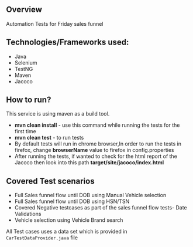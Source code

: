 ## Overview
Automation Tests for Friday sales funnel

## Technologies/Frameworks used:

<ul>
  <li>Java</li>
  <li>Selenium</li>
  <li>TestNG</li>
  <li>Maven</li>
  <li>Jacoco</li>

</ul>

## How to run?
This service is using maven as a build tool.
<ul>
  <li><b>mvn clean install</b> - use this command while running the tests for the first time</li>
  <li><b>mvn clean test</b> - to run tests</li>
  <li>By default tests will run in chrome browser,In order to run the tests in firefox, change <b>browserName</b>  value to firefox in config.properties</li>
  <li>After running the tests, if wanted to check for the html report of the Jacoco then look into this path <b>target/site/jacoco/index.html</b> </li>
</ul>

 

## Covered Test scenarios

<ul>
  <li>Full Sales funnel flow until DOB using Manual Vehicle selection</li>
  <li>Full Sales funnel flow until DOB using HSN/TSN</li>
  <li>Covered Negative testcases as part of the sales funnel flow tests- Date Validations</li>
  <li>Vehicle selection using Vehicle Brand search</li>
</ul>

All Test cases uses a data set which is provided in ``` CarTestDataProvider.java``` file